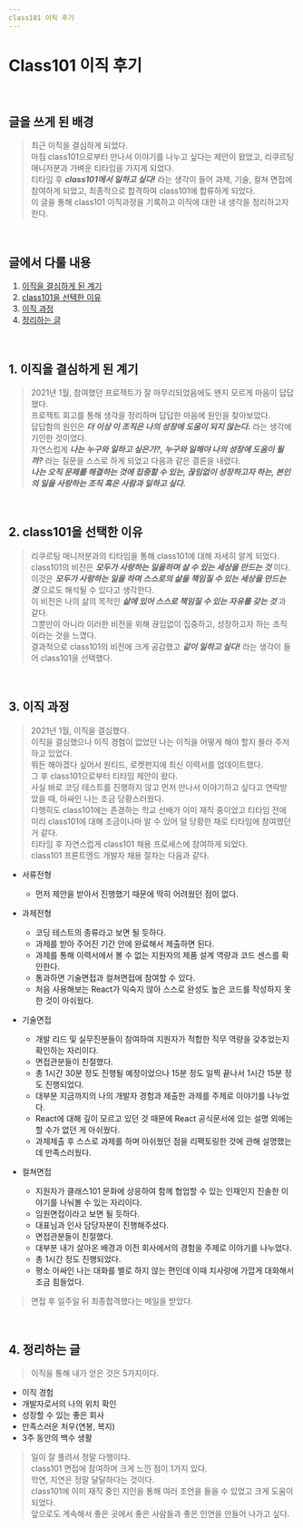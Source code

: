 ```yaml
---
class101 이직 후기
---
```


# Class101 이직 후기

<br>

## 글을 쓰게 된 배경

> 최근 이직을 결심하게 되었다. \
> 마침 class101으로부터 만나서 이야기를 나누고 싶다는 제안이 왔었고, 리쿠르팅 매니저분과 가벼운 티타임을 가지게 되었다. \
> 티타임 후 **_class101에서 일하고 싶다!_** 라는 생각이 들어 과제, 기술, 컬쳐 면접에 참여하게 되었고, 최종적으로 합격하여 class101에 합류하게 되었다. \
> 이 글을 통해 class101 이직과정을 기록하고 이직에 대한 내 생각을 정리하고자 한다.

<br>

## 글에서 다룰 내용
1. [이직을 결심하게 된 계기](#1-이직을-결심하게-된-계기)
2. [class101을 선택한 이유](#2-class101을-선택한-이유)
3. [이직 과정](#3-이직-과정)
4. [정리하는 글](#4-정리하는-글)

<br>

## 1. 이직을 결심하게 된 계기
> 2021년 1월, 참여했던 프로젝트가 잘 마무리되었음에도 왠지 모르게 마음이 답답했다. \
> 프로젝트 회고를 통해 생각을 정리하며 답답한 마음에 원인을 찾아보았다. \
> 답답함의 원인은 **_더 이상 이 조직은 나의 성장에 도움이 되지 않는다._** 라는 생각에 기인한 것이었다. \
> 자연스럽게 **_나는 누구와 일하고 싶은가?, 누구와 일해야 나의 성장에 도움이 될까?_** 라는 질문을 스스로 하게 되었고 다음과 같은 결론을 내렸다. \
> **_나는 오직 문제를 해결하는 것에 집중할 수 있는, 끊임없이 성장하고자 하는, 본인의 일을 사랑하는 조직 혹은 사람과 일하고 싶다._**

<br>

## 2. class101을 선택한 이유
> 리쿠르팅 매니저분과의 티타임을 통해 class101에 대해 자세히 알게 되었다. \
> class101의 비전은 **_모두가 사랑하는 일을하며 살 수 있는 세상을 만드는 것_** 이다. \
> 이것은 **_모두가 사랑하는 일을 하며 스스로의 삶을 책임질 수 있는 세상을 만드는 것_** 으로도 해석될 수 있다고 생각한다. \
> 이 비전은 나의 삶의 목적인 **_삶에 있어 스스로 책임질 수 있는 자유를 갖는 것_** 과 같다. \
> 그뿐만이 아니라 이러한 비전을 위해 끊임없이 집중하고, 성장하고자 하는 조직이라는 것을 느꼈다. \
> 결과적으로 class101의 비전에 크게 공감했고 **_같이 일하고 싶다!_** 라는 생각이 들어 class101을 선택했다.

<br>

## 3. 이직 과정
> 2021년 1월, 이직을 결심했다. \
> 이직을 결심했으나 이직 경험이 없었던 나는 이직을 어떻게 해야 할지 몰라 주저하고 있었다. \
> 뭐든 해야겠다 싶어서 원티드, 로켓펀지에 최신 이력서를 업데이트했다. \
> 그 후 class101으로부터 티타임 제안이 왔다. \
> 사실 바로 코딩 테스트를 진행하지 않고 먼저 만나서 이야기하고 싶다고 연락받았을 때, 아싸인 나는 조금 당황스러웠다. \
> 다행히도 class101에는 존경하는 학교 선배가 이미 재직 중이었고 티타임 전에 미리 class101에 대해 조금이나마 알 수 있어 덜 당황한 채로 티타임에 참여했던거 같다. \
> 티타임 후 자연스럽게 class101 채용 프로세스에 참여하게 되었다. \
> class101 프론트엔드 개발자 채용 절차는 다음과 같다.

- 서류전형
  - 먼저 제안을 받아서 진행했기 때문에 딱히 어려웠던 점이 없다.

- 과제전형
  - 코딩 테스트의 종류라고 보면 될 듯하다.
  - 과제를 받아 주어진 기간 안에 완료해서 제출하면 된다.
  - 과제를 통해 이력서에서 볼 수 없는 지원자의 제품 설계 역량과 코드 센스를 확인한다.
  - 통과하면 기술면접과 컬쳐면접에 참여할 수 있다. 
  - 처음 사용해보는 React가 익숙지 않아 스스로 완성도 높은 코드를 작성하지 못한 것이 아쉬웠다.

- 기술면접
  - 개발 리드 및 실무진분들이 참여하여 지원자가 적합한 직무 역량을 갖추었는지 확인하는 자리이다.
  - 면접관분들이 친절했다.
  - 총 1시간 30분 정도 진행될 예정이었으나 15분 정도 일찍 끝나서 1시간 15분 정도 진행되었다.
  - 대부분 지금까지의 나의 개발자 경험과 제출한 과제를 주제로 이야기를 나누었다.
  - React에 대해 깊이 모르고 있던 것 때문에 React 공식문서에 있는 설명 외에는 할 수가 없던 게 아쉬웠다.
  - 과제제출 후 스스로 과제를 하며 아쉬웠던 점을 리펙토링한 것에 관해 설명했는데 만족스러웠다.

- 컬쳐면접
  - 지원자가 클래스101 문화에 상응하여 함께 협업할 수 있는 인재인지 진솔한 이야기를 나눠볼 수 있는 자리이다.
  - 임원면접이라고 보면 될 듯하다.
  - 대표님과 인사 담당자분이 진행해주셨다.
  - 면접관분들이 친절했다.
  - 대부분 내가 살아온 배경과 이전 회사에서의 경험을 주제로 이야기를 나누었다.
  - 총 1시간 정도 진행되었다.
  - 평소 아싸인 나는 대화를 별로 하지 않는 편인데 이때 치사량에 가깝게 대화해서 조금 힘들었다.

> 면접 후 일주일 뒤 최종합격했다는 메일을 받았다.

<br>

## 4. 정리하는 글
> 이직을 통해 내가 얻은 것은 5가지이다.

- 이직 경험
- 개발자로서의 나의 위치 확인
- 성장할 수 있는 좋은 회사
- 만족스러운 처우(연봉, 복지)
- 3주 동안의 백수 생활

> 일이 잘 풀려서 정말 다행이다. \
> class101 면접에 참여하며 크게 느낀 점이 1가지 있다. \
> 학연, 지연은 정말 달달하다는 것이다. \
> class101에 이미 재직 중인 지인을 통해 여러 조언을 들을 수 있었고 크게 도움이 되었다. \
> 앞으로도 계속해서 좋은 곳에서 좋은 사람들과 좋은 인연을 만들어 나가고 싶다.



